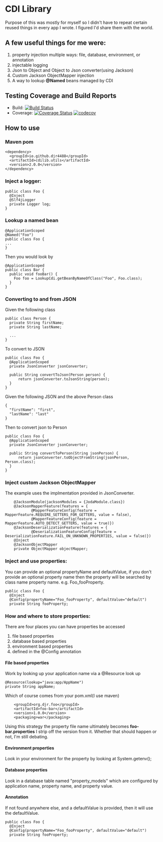 # CDI Library
Purpose of this was mostly for myself so I didn't have to repeat certain reused things in every app I wrote.  I figured I'd share them with the world.

## A few useful things for me were:
1. property injection multiple ways: file, database, environment, or annotation
2. injectable logging
3. Json to Object and Object to Json converter(using Jackson)
4. Custom Jackson ObjectMapper injection
5. A way to lookup **@Named** beans managed by CDI

## Testing Coverage and Build Reports
* Build: [![Build Status](https://travis-ci.org/djr4488/cdi.svg?branch=master)](https://travis-ci.org/djr4488/cdi)
* Coverage: [![Coverage Status](https://coveralls.io/repos/djr4488/cdi/badge.svg?branch=master)](https://coveralls.io/r/djr4488/cdi?branch=master) [![codecov](https://codecov.io/gh/djr4488/cdi/branch/master/graph/badge.svg)](https://codecov.io/gh/djr4488/cdi)

## How to use
### Maven pom
```
<dependency>
  <groupId>io.github.djr4488</groupId>
  <artifactId>cdilib.utils</artifactId>
  <version>2.0.0</version>
</dependency>
```

### Inject a logger:
```
public class Foo {
  @Inject
  @Slf4jLogger
  private Logger log;
}
```

### Lookup a named bean
```
@ApplicationScoped
@Named("Foo")
public class Foo {
...
}
```
Then you would look by
```
@ApplicationScoped
public class Bar {
  public void fooBar() {
    Foo foo = LookupCdi.getBeanByNameOfClass("Foo", Foo.class);
  }
}  
```

### Converting to and from JSON
Given the following class
```
public class Person {
  private String firstName;
  private String lastName;
  
  ...
}
```
To convert to JSON
```
public class Foo {
  @ApplicationScoped
  private JsonConverter jsonConverter;
  
  public String convertToJson(Person person) {
      return jsonConverter.toJsonString(person);
  }
}
```
Given the following JSON and the above Person class
```
{
  "firstName": "first",
  "lastName": "last"
}
```
Then to convert json to Person
```
public class Foo {
  @ApplicationScoped
  private JsonConverter jsonConverter;
  
  public String convertToPerson(String jsonPerson) {
      return jsonConverter.toObjectFromString(jsonPerson, Person.class);
  }
}
```

### Inject custom Jackson ObjectMapper
The example uses the implmentation provided in JsonConverter.
```
    @JacksonModule(jacksonModules = {JodaModule.class})
    @JacksonMapperFeature(features = {
            @MapperFeatureConfig(feature = MapperFeature.REQUIRE_SETTERS_FOR_GETTERS, value = false),
            @MapperFeatureConfig(feature = MapperFeature.AUTO_DETECT_GETTERS, value = true)})
    @JacksonDeserializationFeature(features = {
            @DeserializationFeatureConfig(feature = DeserializationFeature.FAIL_ON_UNKNOWN_PROPERTIES, value = false)})
    @Inject
    @JacksonObjectMapper
    private ObjectMapper objectMapper;
```

### Inject and use properties:
You can provide an optional propertyName and defaultValue, if you don't provide an optional property name then the property will be searched by class name property name.  e.g. Foo_fooProperty.
```
public class Foo {
  @Inject
  @Config(propertyName="Foo_fooProperty", defaultValue="default")
  private String fooProperty;
```

### How and where to store properties:
There are four places you can have properties be accessed
1. file based properties
2. database based properties
3. environment based properties
4. defined in the @Config annotation

#### File based properties
Work by looking up your application name via a @Resource look up
```
@Resource(lookup="java:app/AppName")
private String appName;
```
Which of course comes from your pom.xml(I use maven) 
```
    <groupId>org.djr.foo</groupId>
    <artifactId>foo-bar</artifactId>
    <version>1.0.0</version>
    <packaging>war</packaging>
```
Using this strategy the property file name ultimately becomes **foo-bar.properties** I strip off the version from it.  Whether that should happen or not, I'm still debating.

#### Environment properties
Look in your environment for the property by looking at System.getenv();

#### Database properties
Look in a database table named "property_models" which are configured by application name, property name, and property value.

#### Annotation
If not found anywhere else, and a defaultValue is provided, then it will use the defaultValue.
```
public class Foo {
  @Inject
  @Config(propertyName="Foo_fooProperty", defaultValue="default")
  private String fooProperty;
```
